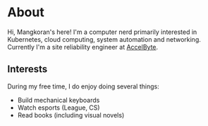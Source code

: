 # About

Hi, Mangkoran's here! I'm a computer nerd primarily interested in Kubernetes,
cloud computing, system automation and networking. Currently I'm a site
reliability engineer at [AccelByte](https://accelbyte.io/).

## Interests

During my free time, I do enjoy doing several things:

- Build mechanical keyboards
- Watch esports (League, CS)
- Read books (including visual novels)
